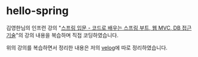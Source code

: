 # hello-spring

김영한님의 인프런 강의 "[스프링 입문 - 코드로 배우는 스프링 부트, 웹 MVC, DB 접근 기술](https://www.inflearn.com/course/%EC%8A%A4%ED%94%84%EB%A7%81-%EC%9E%85%EB%AC%B8-%EC%8A%A4%ED%94%84%EB%A7%81%EB%B6%80%ED%8A%B8)"의 강의 내용을 복습하며 직접 코딩하였습니다.

위의 강의를 복습하면서 정리한 내용은 저의 [velog](https://velog.io/@serendipity-dev/%EC%8A%A4%ED%94%84%EB%A7%81-%EC%9E%85%EB%AC%B8-Ch-1.-%ED%94%84%EB%A1%9C%EC%A0%9D%ED%8A%B8-%ED%99%98%EA%B2%BD%EC%84%A4%EC%A0%95)에 따로 정리하였습니다.
